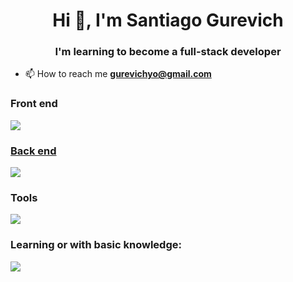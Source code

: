 <h1 align="center">Hi 👋, I'm Santiago Gurevich</h1>
<h3 align="center">I'm learning to become a full-stack developer</h3>

-  📫 How to reach me
**gurevichyo@gmail.com**


<p align="left"></p>

<h3 align="left">Front end</h3>
 <p align="left">
  <a href="https://skillicons.dev">
    <img src="https://skillicons.dev/icons?i=html,css,bootstrap,sass,tailwind,js,ts,react,nextjs,redux,vite" />
</p>

<h3 align="left">Back end</h3>

<p align="left">
  <a href="https://skillicons.dev">
    <img src="https://skillicons.dev/icons?i=nodejs,express,mysql,postgres,firebase,heroku" />
  </a>
</p>

<h3 align="left">Tools</h3>
<p align="left">
 <a href="https://skillicons.dev">
    <img src="https://skillicons.dev/icons?i=github,git,postman,netlify,vercel,figma,vscode " />
  </a>
</p>

<h3 align="left">
Learning or with basic knowledge:</h3>
<p align="left">
 <a href="https://skillicons.dev">
    <img src="https://skillicons.dev/icons?i=mongodb,python,webpack" />
  </a>



